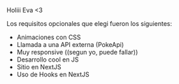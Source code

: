 Holiii  Eva <3 

Los requisitos opcionales que elegi fueron los siguientes:
- Animaciones con CSS
- Llamada a una API externa (PokeApi)
- Muy responsive ((segun yo, puede fallar))
- Desarrollo cool en JS
- Sitio en NextJS
- Uso de Hooks en NextJS

